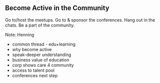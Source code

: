 ## Become Active in the Community

Go to/host the meetups. Go to & sponsor the conferences. <!-- .element: class="fragment" data-fragment-index="0" -->
Hang out in the chats. Be a part of the community. <!-- .element: class="fragment" data-fragment-index="1" -->

Note:
Henning

- common thread - edu+learning
- why become active
- speak-deeper understanding
- business value of education
- corp shows care 4 community
- access to talent pool
- conferences next step
